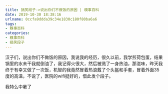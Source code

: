```yaml
---
title: 搞笑段子->说出你们不做饭的原因 | 糗事百科
date: 2019-10-30 18:38:16
urlname: 0ccfa9ddda39c34e1830c180f80ba6a6
tags: 
- 糗事百科
categories:
- 糗事百科
- 搞笑段子
---
```

汉子们，说出你们不做饭的原因，我说我的经历，很久以前，我学煎荷包蛋，结果锅里的水未干我就倒油了，我记得火很大，然后被溅了一身热油，那滋味，昨天我终于有幸又做了一次饭，机智的我竟然冒着热浪戴了个头盔和手套，冒着外面35度的高温，不说了，医院的wifi挺好的，借此发个段子。

我特么中暑了


